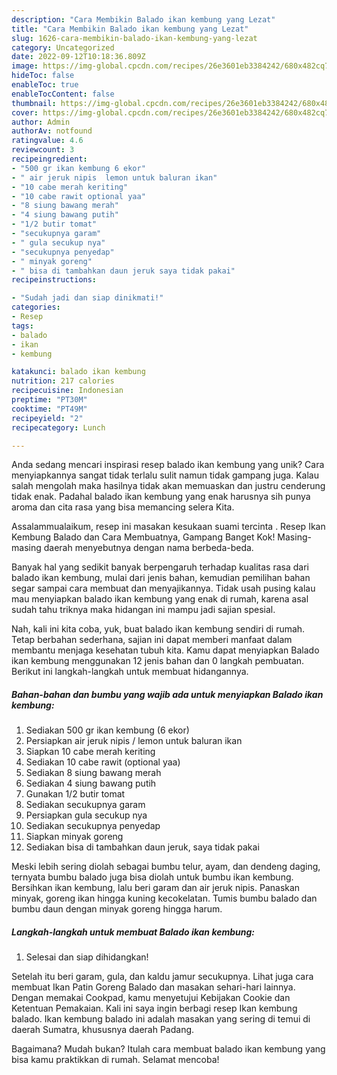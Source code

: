 ```yaml
---
description: "Cara Membikin Balado ikan kembung yang Lezat"
title: "Cara Membikin Balado ikan kembung yang Lezat"
slug: 1626-cara-membikin-balado-ikan-kembung-yang-lezat
category: Uncategorized
date: 2022-09-12T10:18:36.809Z
image: https://img-global.cpcdn.com/recipes/26e3601eb3384242/680x482cq70/balado-ikan-kembung-foto-resep-utama.jpg
hideToc: false
enableToc: true
enableTocContent: false
thumbnail: https://img-global.cpcdn.com/recipes/26e3601eb3384242/680x482cq70/balado-ikan-kembung-foto-resep-utama.jpg
cover: https://img-global.cpcdn.com/recipes/26e3601eb3384242/680x482cq70/balado-ikan-kembung-foto-resep-utama.jpg
author: Admin
authorAv: notfound
ratingvalue: 4.6
reviewcount: 3
recipeingredient:
- "500 gr ikan kembung 6 ekor"
- " air jeruk nipis  lemon untuk baluran ikan"
- "10 cabe merah keriting"
- "10 cabe rawit optional yaa"
- "8 siung bawang merah"
- "4 siung bawang putih"
- "1/2 butir tomat"
- "secukupnya garam"
- " gula secukup nya"
- "secukupnya penyedap"
- " minyak goreng"
- " bisa di tambahkan daun jeruk saya tidak pakai"
recipeinstructions:

- "Sudah jadi dan siap dinikmati!"
categories:
- Resep
tags:
- balado
- ikan
- kembung

katakunci: balado ikan kembung 
nutrition: 217 calories
recipecuisine: Indonesian
preptime: "PT30M"
cooktime: "PT49M"
recipeyield: "2"
recipecategory: Lunch

---
```





Anda sedang mencari inspirasi resep balado ikan kembung yang unik? Cara menyiapkannya sangat tidak terlalu sulit namun tidak gampang juga. Kalau salah mengolah maka hasilnya tidak akan memuaskan dan justru cenderung tidak enak. Padahal balado ikan kembung yang enak harusnya sih punya aroma dan cita rasa yang bisa memancing selera Kita.





Assalammualaikum, resep ini masakan kesukaan suami tercinta ️. Resep Ikan Kembung Balado dan Cara Membuatnya, Gampang Banget Kok! Masing-masing daerah menyebutnya dengan nama berbeda-beda.

Banyak hal yang sedikit banyak berpengaruh terhadap kualitas rasa dari balado ikan kembung, mulai dari jenis bahan, kemudian pemilihan bahan segar sampai cara membuat dan menyajikannya. Tidak usah pusing kalau mau menyiapkan balado ikan kembung yang enak di rumah, karena asal sudah tahu triknya maka hidangan ini mampu jadi sajian spesial.






Nah, kali ini kita coba, yuk, buat balado ikan kembung sendiri di rumah. Tetap berbahan sederhana, sajian ini dapat memberi manfaat dalam membantu menjaga kesehatan tubuh kita. Kamu dapat menyiapkan Balado ikan kembung menggunakan 12 jenis bahan dan 0 langkah pembuatan. Berikut ini langkah-langkah untuk membuat hidangannya.

<!--inarticleads1-->

##### Bahan-bahan dan bumbu yang wajib ada untuk menyiapkan Balado ikan kembung:

1. Sediakan 500 gr ikan kembung (6 ekor)
1. Persiapkan  air jeruk nipis / lemon untuk baluran ikan
1. Siapkan 10 cabe merah keriting
1. Sediakan 10 cabe rawit (optional yaa)
1. Sediakan 8 siung bawang merah
1. Sediakan 4 siung bawang putih
1. Gunakan 1/2 butir tomat
1. Sediakan secukupnya garam
1. Persiapkan  gula secukup nya
1. Sediakan secukupnya penyedap
1. Siapkan  minyak goreng
1. Sediakan  bisa di tambahkan daun jeruk, saya tidak pakai


Meski lebih sering diolah sebagai bumbu telur, ayam, dan dendeng daging, ternyata bumbu balado juga bisa diolah untuk bumbu ikan kembung. Bersihkan ikan kembung, lalu beri garam dan air jeruk nipis. Panaskan minyak, goreng ikan hingga kuning kecokelatan. Tumis bumbu balado dan bumbu daun dengan minyak goreng hingga harum. 

<!--inarticleads2-->

##### Langkah-langkah untuk membuat Balado ikan kembung:


1. Selesai dan siap dihidangkan!

Setelah itu beri garam, gula, dan kaldu jamur secukupnya. Lihat juga cara membuat Ikan Patin Goreng Balado dan masakan sehari-hari lainnya. Dengan memakai Cookpad, kamu menyetujui Kebijakan Cookie dan Ketentuan Pemakaian. Kali ini saya ingin berbagi resep Ikan kembung balado. Ikan kembung balado ini adalah masakan yang sering di temui di daerah Sumatra, khususnya daerah Padang. 

Bagaimana? Mudah bukan? Itulah cara membuat balado ikan kembung yang bisa kamu praktikkan di rumah. Selamat mencoba!
